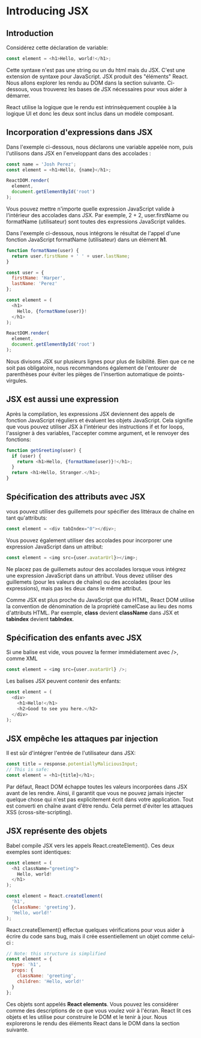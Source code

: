 # Introducing JSX

## Introduction

Considérez cette déclaration de variable:

```javascript
const element = <h1>Hello, world!</h1>;
```

Cette syntaxe n'est pas une string ou un du html mais du JSX. C'est une extension de syntaxe pour JavaScript. JSX produit des "éléments" React. Nous allons explorer les rendu au DOM dans la section suivante. Ci-dessous, vous trouverez les bases de JSX nécessaires pour vous aider à démarrer.

React utilise la logique que le rendu est intrinsèquement couplée à la logique UI et donc les deux sont inclus dans un modèle composant.

## Incorporation d'expressions dans JSX

Dans l'exemple ci-dessous, nous déclarons une variable appelée nom, puis l'utilisons dans JSX en l'enveloppant dans des accolades :

```javascript
const name = 'Josh Perez';
const element = <h1>Hello, {name}</h1>;

ReactDOM.render(
  element,
  document.getElementById('root')
);
```

Vous pouvez mettre n'importe quelle expression JavaScript valide à l'intérieur des accolades dans JSX. Par exemple, 2 + 2, user.firstName ou formatName (utilisateur) sont toutes des expressions JavaScript valides.

Dans l'exemple ci-dessous, nous intégrons le résultat de l'appel d'une fonction JavaScript formatName (utilisateur) dans un élément **h1**.

```javascript
function formatName(user) {
  return user.firstName + ' ' + user.lastName;
}

const user = {
  firstName: 'Harper',
  lastName: 'Perez'
};

const element = (
  <h1>
    Hello, {formatName(user)}!
  </h1>
);

ReactDOM.render(
  element,
  document.getElementById('root')
);
```

Nous divisons JSX sur plusieurs lignes pour plus de lisibilité. Bien que ce ne soit pas obligatoire, nous recommandons également de l'entourer de parenthèses pour éviter les pièges de l'insertion automatique de points-virgules.

## JSX est aussi une expression

Après la compilation, les expressions JSX deviennent des appels de fonction JavaScript réguliers et évaluent les objets JavaScript. Cela signifie que vous pouvez utiliser JSX à l'intérieur des instructions if et for loops, l'assigner à des variables, l'accepter comme argument, et le renvoyer des fonctions:

```javascript
function getGreeting(user) {
  if (user) {
    return <h1>Hello, {formatName(user)}!</h1>;
  }
  return <h1>Hello, Stranger.</h1>;
}
```

## Spécification des attributs avec JSX

vous pouvez utiliser des guillemets pour spécifier des littéraux de chaîne en tant qu'attributs:

```javascript
const element = <div tabIndex="0"></div>;
```

Vous pouvez également utiliser des accolades pour incorporer une expression JavaScript dans un attribut:

```javascript
const element = <img src={user.avatarUrl}></img>;
```

Ne placez pas de guillemets autour des accolades lorsque vous intégrez une expression JavaScript dans un attribut. Vous devez utiliser des guillemets (pour les valeurs de chaîne) ou des accolades (pour les expressions), mais pas les deux dans le même attribut.

Comme JSX est plus proche du JavaScript que du HTML, React DOM utilise la convention de dénomination de la propriété camelCase au lieu des noms d'attributs HTML.
Par exemple, **class** devient **className** dans JSX et **tabindex** devient **tabIndex**.

## Spécification des enfants avec JSX

Si une balise est vide, vous pouvez la fermer immédiatement avec />, comme XML

```javascript
const element = <img src={user.avatarUrl} />;
```

Les balises JSX peuvent contenir des enfants:

```javascript
const element = (
  <div>
    <h1>Hello!</h1>
    <h2>Good to see you here.</h2>
  </div>
);
```

## JSX empêche les attaques par injection

Il est sûr d'intégrer l'entrée de l'utilisateur dans JSX:

```javascript
const title = response.potentiallyMaliciousInput;
// This is safe:
const element = <h1>{title}</h1>;
```

Par défaut, React DOM échappe toutes les valeurs incorporées dans JSX avant de les rendre. Ainsi, il garantit que vous ne pouvez jamais injecter quelque chose qui n'est pas explicitement écrit dans votre application. Tout est converti en chaîne avant d'être rendu. Cela permet d'éviter les attaques XSS (cross-site-scripting).

## JSX représente des objets

Babel compile JSX vers les appels React.createElement(). Ces deux exemples sont identiques:

```javascript
const element = (
  <h1 className="greeting">
    Hello, world!
  </h1>
);
```

```javascript
const element = React.createElement(
  'h1',
  {className: 'greeting'},
  'Hello, world!'
);
```

React.createElement() effectue quelques vérifications pour vous aider à écrire du code sans bug, mais il crée essentiellement un objet comme celui-ci :

```javascript
// Note: this structure is simplified
const element = {
  type: 'h1',
  props: {
    className: 'greeting',
    children: 'Hello, world!'
  }
};
```

Ces objets sont appelés **React elements**. Vous pouvez les considérer comme des descriptions de ce que vous voulez voir à l'écran. React lit ces objets et les utilise pour construire le DOM et le tenir à jour. Nous explorerons le rendu des éléments React dans le DOM dans la section suivante.